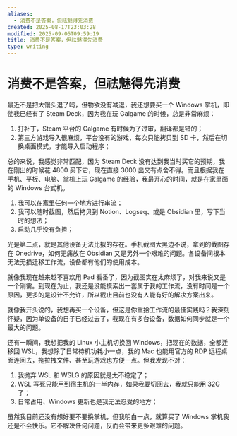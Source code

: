 ```yaml
---
aliases:
  - 消费不是答案，但祛魅得先消费
created: 2025-08-17T23:03:28
modified: 2025-09-06T09:59:19
title: 消费不是答案，但祛魅得先消费
type: writing
---
```


# 消费不是答案，但祛魅得先消费

最近不是把大馒头退了吗，但物欲没有减退，我还想要买一个 Windows 掌机，即使我已经有了 Steam Deck，因为我在玩 Galgame 的时候，总是非常麻烦：

1. 打补丁，Steam 平台的 Galgame 有时候为了过审，翻译都是错的；
2. 第三方游戏导入很麻烦，平台没有的游戏，每次只能拷贝到 SD 卡，然后在切换桌面模式，才能导入启动程序；

总的来说，我感觉非常匹配，因为 Steam Deck 没有达到我当时买它的预期，我在刚出的时候花 4800 买下它，现在直接 3000 出又有点舍不得。而且根据我在手机、平板、电脑、掌机上玩 Galgame 的经验，我最开心的时间，就是在家里面的 Windows 台式机。

1. 我可以在家里任何一个地方进行串流；
2. 我可以随时截图，然后拷贝到 Notion、Logseq、或是 Obsidian 里，写下当时的想法；
3. 启动几乎没有负担；

光是第二点，就是其他设备无法比拟的存在。手机截图大黑边不说，拿到的截图存在 Onedrive，如何无痛放在 Obsidian 又是另外一个艰难的问题。各设备间根本无法无损迁移工作流，设备都有他们的使用成本。

就像我现在越来越不喜欢用 Pad 看番了，因为截图实在太麻烦了，对我来说又是一个刚需。到现在为止，我还是没能摸索出一套属于我的工作流，没有时间是一个原因，更多的是设计不允许，所以截止目前也没有人能有好的解决方案出来。

就像我开头说的，我想再买一个设备，但这是你重拾工作流的最佳实践吗？我深刻怀疑，因为单设备的日子已经过去了，我现在有多台设备，数据如何同步就是一个最大的问题。

还有一瞬间，我想把我的 Linux 小主机切换回 Windows，把现在的数据，全都迁移回 WSL，我想除了日常待机功耗小一点，我的 Mac 也能用官方的 RDP 远程桌面连回去，拖拉拽文件、甚至玩游戏也方便一点。但我发现不对：

1. 我抛弃 WSL 和 WSLG 的原因就是太不稳定了；
2. WSL 写死只能用到宿主机的一半内存，如果我要切回去，我就只能用 32G 了；
3. 日常占用、Windows 更新也是我无法忍受的地方；

虽然我目前还没有想好要不要换掌机，但我明白一点，就算买了 Windows 掌机我还是不会快乐。它不解决任何问题，反而会带来更多艰难的问题。
